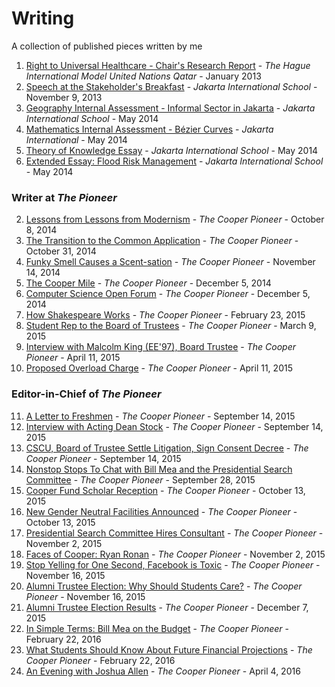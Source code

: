 # Writing
A collection of published pieces written by me

1. [Right to Universal Healthcare - Chair's Research Report](https://github.com/pjoneja/Writing/blob/master/THIMUN%20-%20Right%20to%20Universal%20Healthcare%20-%20Chair's%20Research%20Report.pdf) - *The Hague International Model United Nations Qatar* - January 2013
2. [Speech at the Stakeholder's Breakfast](https://github.com/pjoneja/Writing/blob/master/Speech%20at%20Stakeholder's%20Breakfast.md) - *Jakarta International School* - November 9, 2013
3. [Geography Internal Assessment - Informal Sector in Jakarta](https://github.com/pjoneja/Writing/blob/master/Geography%20IA.pdf) - *Jakarta International School* - May 2014
3. [Mathematics Internal Assessment - Bézier Curves](https://github.com/pjoneja/Writing/blob/master/Math%20IA.pdf) - *Jakarta International* - May 2014
4. [Theory of Knowledge Essay](https://github.com/pjoneja/Writing/blob/master/Theory%20of%20Knowledge%20Essay.pdf) - *Jakarta International School* - May 2014
3. [Extended Essay: Flood Risk Management](https://github.com/pjoneja/Writing/blob/master/Extended%20Essay%20-%20Flood%20Risk%20Management.pdf) - *Jakarta International School* - May 2014

### Writer at *The Pioneer* 

2. [Lessons from Lessons from Modernism](http://pioneer.cooper.edu/2014/10/14/lessons-lessons-modernism/) - *The Cooper Pioneer* - October 8, 2014
3. [The Transition to the Common Application](http://pioneer.cooper.edu/2014/12/03/transition-common-application/) - *The Cooper Pioneer* - October 31, 2014
4. [Funky Smell Causes a Scent-sation](http://pioneer.cooper.edu/2014/12/03/funky-smell-scentsation/) - *The Cooper Pioneer* - November 14, 2014
5. [The Cooper Mile](http://pioneer.cooper.edu/2014/12/06/cooper-mile/) - *The Cooper Pioneer* - December 5, 2014
6. [Computer Science Open Forum](http://pioneer.cooper.edu/2014/12/06/computer-science-open-forum/) - *The Cooper Pioneer* - December 5, 2014
7. [How Shakespeare Works](http://pioneer.cooper.edu/2015/02/21/shakespeare-works/) - *The Cooper Pioneer* - February 23, 2015
8. [Student Rep to the Board of Trustees](http://pioneer.cooper.edu/2015/03/08/student-representative-board-trustees/) - *The Cooper Pioneer* - March 9, 2015
9. [Interview with Malcolm King (EE'97), Board Trustee](http://pioneer.cooper.edu/2015/04/11/interview-malcolm-king-ee-97-board-trustee/) - *The Cooper Pioneer* - April 11, 2015
10. [Proposed Overload Charge](http://pioneer.cooper.edu/2015/08/29/proposed-overload-charge/) - *The Cooper Pioneer* - April 11, 2015

### Editor-in-Chief of *The Pioneer*

11. [A Letter to Freshmen](http://pioneer.cooper.edu/2015/09/14/letter-freshmen/) - *The Cooper Pioneer* - September 14, 2015
12. [Interview with Acting Dean Stock](http://pioneer.cooper.edu/2015/09/14/interview-acting-dean-stock/) - *The Cooper Pioneer* - September 14, 2015
13. [CSCU, Board of Trustee Settle Litigation, Sign Consent Decree](http://pioneer.cooper.edu/2015/09/14/cscu-board-trustees-settle-litigation-sign-consent-decree/) - *The Cooper Pioneer* - September 14, 2015
14. [Nonstop Stops To Chat with Bill Mea and the Presidential Search Committee](http://pioneer.cooper.edu/2015/09/28/nonstop-stops-chat-bill-mea-presidential-search-committee/) - *The Cooper Pioneer* - September 28, 2015
15. [Cooper Fund Scholar Reception](http://pioneer.cooper.edu/2015/10/12/cooper-fund-scholar-reception/) - *The Cooper Pioneer* - October 13, 2015
16. [New Gender Neutral Facilities Announced](http://pioneer.cooper.edu/2015/10/12/genderneutral-facilities-announced/) - *The Cooper Pioneer* - October 13, 2015
17. [Presidential Search Committee Hires Consultant](http://pioneer.cooper.edu/2015/11/02/presidential-search-committee-hires-consultant/) - *The Cooper Pioneer* - November 2, 2015
18. [Faces of Cooper: Ryan Ronan](http://pioneer.cooper.edu/2015/11/02/faces-cooper-ryan-ronan/) - *The Cooper Pioneer* - November 2, 2015
19. [Stop Yelling for One Second, Facebook is Toxic](http://pioneer.cooper.edu/2015/11/16/stop-yelling/) - *The Cooper Pioneer* - November 16, 2015
20. [Alumni Trustee Election: Why Should Students Care?](http://pioneer.cooper.edu/2015/11/15/alumni-trustee-elections-students-care/) - *The Cooper Pioneer* - November 16, 2015
21. [Alumni Trustee Election Results](http://pioneer.cooper.edu/2015/12/07/alumni-trustee-election-results/) - *The Cooper Pioneer* - December 7, 2015
22. [In Simple Terms: Bill Mea on the Budget](http://pioneer.cooper.edu/2016/02/22/simple-terms-bill-mea-budget/) - *The Cooper Pioneer* - February 22, 2016
23. [What Students Should Know About Future Financial Projections](http://pioneer.cooper.edu/2016/02/22/students-future-financial-projections/) - *The Cooper Pioneer* - February 22, 2016
24. [An Evening with Joshua Allen](http://pioneer.cooper.edu/2016/04/04/2991/) - *The Cooper Pioneer* - April 4, 2016
